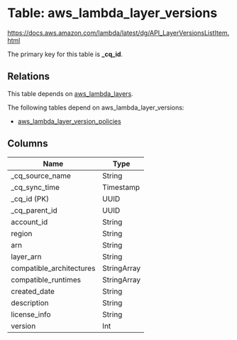 # Table: aws_lambda_layer_versions

https://docs.aws.amazon.com/lambda/latest/dg/API_LayerVersionsListItem.html

The primary key for this table is **_cq_id**.

## Relations
This table depends on [aws_lambda_layers](aws_lambda_layers.md).

The following tables depend on aws_lambda_layer_versions:
  - [aws_lambda_layer_version_policies](aws_lambda_layer_version_policies.md)

## Columns
| Name          | Type          |
| ------------- | ------------- |
|_cq_source_name|String|
|_cq_sync_time|Timestamp|
|_cq_id (PK)|UUID|
|_cq_parent_id|UUID|
|account_id|String|
|region|String|
|arn|String|
|layer_arn|String|
|compatible_architectures|StringArray|
|compatible_runtimes|StringArray|
|created_date|String|
|description|String|
|license_info|String|
|version|Int|